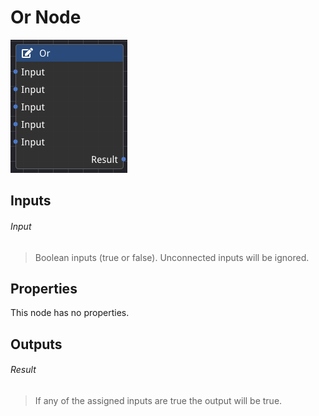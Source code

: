 # Or Node

![alt text](<../images/nodes/Or Node.png>)

## Inputs

###### Input
>Boolean inputs (true or false). Unconnected inputs will be ignored.

## Properties

This node has no properties.

## Outputs

###### Result
>If any of the assigned inputs are true the output will be true.